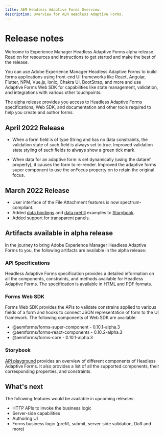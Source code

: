 ```yaml
---
title: AEM Headless Adaptive Forms Overview
description: Overview for AEM Headless Adaptive Forms.
---
```


# Release notes

Welcome to Experience Manager Headless Adaptive Forms alpha release. Read on for resources and instructions to get started and make the best of the release.

You can use Adobe Experience Manager Headless Adaptive Forms to build forms applications using front-end UI frameworks like React, Angular, Flutter, NPM, Vue.js, Ionic, Chakra UI, BootStrap, and more and use Adaptive Forms Web SDK for capabilities like state management, validation, and integrations with various other touchpoints.

The alpha release provides you access to Headless Adaptive Forms specifications, Web SDK, and documentation and other tools required to help you create and author forms.

## April 2022 Release

* When a form field is of type String and has no data constraints, the validation state of such field is always set to true. Improved validation state styling of such fields to always show a green tick mark.

* When data for an adaptive form is set dynamically (using the dataref property), it causes the form to re-render. Improved the adaptive forms super component to use the onFocus property on to retain the original focus.

## March 2022 Release

* User interface of the File Attachment features is now spectrum-compliant.
* Added [data bindings](https://git.corp.adobe.com/pages/livecycle/af2-web-runtime/story/?path=/story/reference-examples--data-bindings) and [data prefill](https://git.corp.adobe.com/pages/livecycle/af2-web-runtime/story/?path=/story/reference-examples--prefill-form-with-personalised-data) examples to [Storybook](https://git.corp.adobe.com/pages/livecycle/af2-web-runtime/story/?path=/story/adaptive-form-introduction--page).
* Added support for transparent panels.

## Artifacts available in alpha release

In the journey to bring Adobe Experience Manager Headless Adaptive Forms to you, the following artifacts are available in the alpha release:

### API Specifications

Headless Adaptive Forms specification provides a detailed information on all the components, constraints, and methods available for Headless Adaptive Forms. The specification is available in [HTML](https://git.corp.adobe.com/pages/livecycle/af2-docs/spec/0.10.0/index.html) and [PDF](https://git.corp.adobe.com/pages/livecycle/af2-docs/spec/0.10.0/index.pdf) formats.

### Forms Web SDK

Forms Web SDK provides the APIs to validate constrains applied to various fields of a form and hooks to connect JSON representation of form to the UI framework. The following components of Web SDK are available:

* @aemforms/forms-super-component - 0.10.1-alpha.3
* @aemforms/forms-react-components - 0.10.2-alpha.3
* @aemforms/forms-core - 0.10.1-alpha.3

### Storybook

[API playground](https://git.corp.adobe.com/pages/livecycle/af2-web-runtime/story/?path=/story/adaptive-form-introduction--page) provides an overview of different components of Headless Adaptive Forms. It also provides a list of all the supported components, their corresponding properties, and constraints.

## What's next

The following features would be available in upcoming releases:

* HTTP APIs to invoke the business logic
* Server-side capabilities
* Authoring UI
* Forms business logic (prefill, submit, server-side validation, DoR and more)
